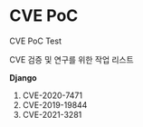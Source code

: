 # CVE PoC
CVE PoC Test

CVE 검증 및 연구를 위한 작업 리스트

**Django**
1. CVE-2020-7471
2. CVE-2019-19844
3. CVE-2021-3281
